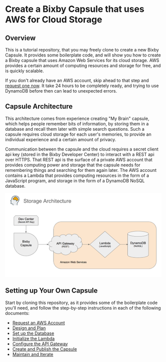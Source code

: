 # Create a Bixby Capsule that uses AWS for Cloud Storage

## Overview

This is a tutorial repository, that you may freely clone to create a new Bixby Capsule. It provides some boilerplate
code, and will show you how to create a Bixby capsule that uses Amazon Web Services for its cloud storage.
AWS provides a certain amount of computing resources and storage for free, and is quickly scalable.

If you don't already have an AWS account, skip ahead to that step and [request one now](docs/01-request-aws-account.md). It take 24 hours
to be completely ready, and trying to use DynamoDB before then can lead to unexpected errors.

## Capsule Architecture

This architecture comes from experience creating "My Brain" capsule, which helps people remember bits of information,
by storing them in a database and recall them later with simple search questions.
Such a capsule requires cloud storage for each user's memories, to provide an individual experience
and a certain amount of privacy.

Communication between the capsule and the cloud requires a secret client api key (stored in the Bixby Developer Center)
to interact with a REST api over HTTPS. That REST api is the surface of a private AWS account that provides computing
power and storage that the capsule needs for remembering things and searching for them again later. The AWS account
contains a Lambda that provides computing resources in the form of a JavaScript program, and storage in the form of
a DynamoDB NoSQL database.

![Storage Architecture](docs/storage-architecture.png)

## Setting up Your Own Capsule

Start by cloning this repository, as it provides some of the boilerplate code you'll need, and follow the step-by-step
instructions in each of the following documents:
- [Request an AWS Account](docs/01-request-aws-account.md)
- [Design and Plan](docs/02-design-and-plan.md)
- [Set up the Database](docs/03-database-setup.md)
- [Initialize the Lambda](docs/04-lambda-setup.md)
- [Configure the API Gateway](docs/05-api-gateway-setup.md)
- [Create and Publish the Capsule](docs/06-capsule-creation.md)
- [Maintain and Iterate](docs/07-maintenance-and-iteration.md)

